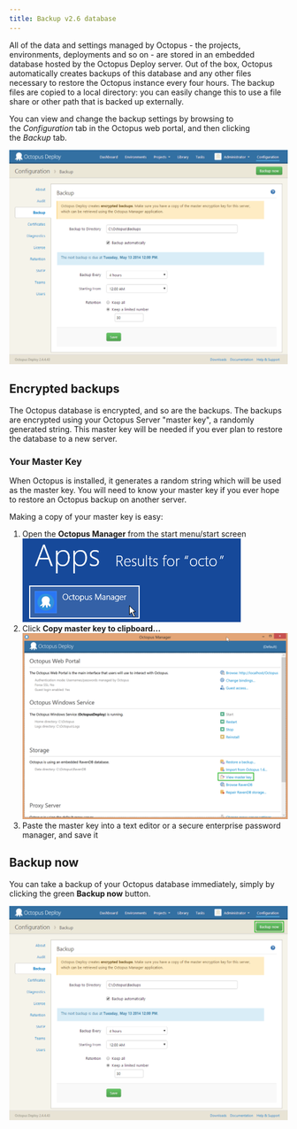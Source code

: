 ```yaml
---
title: Backup v2.6 database
---
```


All of the data and settings managed by Octopus - the projects, environments, deployments and so on - are stored in an embedded database hosted by the Octopus Deploy server. Out of the box, Octopus automatically creates backups of this database and any other files necessary to restore the Octopus instance every four hours. The backup files are copied to a local directory: you can easily change this to use a file share or other path that is backed up externally.

You can view and change the backup settings by browsing to the *Configuration* tab in the Octopus web portal, and then clicking the *Backup* tab.

![](/docs/images/backup-2.6/3277492.png "width=500")

## Encrypted backups

The Octopus database is encrypted, and so are the backups. The backups are encrypted using your Octopus Server "master key", a randomly generated string. This master key will be needed if you ever plan to restore the database to a new server.

### Your Master Key

When Octopus is installed, it generates a random string which will be used as the master key. You will need to know your master key if you ever hope to restore an Octopus backup on another server.

Making a copy of your master key is easy:

1. Open the **Octopus Manager** from the start menu/start screen
   ![](/docs/images/backup-2.6/3277161.png "width=500")
2. Click **Copy master key to clipboard...**
   ![](/docs/images/backup-2.6/3277158.png "width=500")
3. Paste the master key into a text editor or a secure enterprise password manager, and save it

## Backup now

You can take a backup of your Octopus database immediately, simply by clicking the green **Backup now** button.

![](/docs/images/backup-2.6/3277490.png "width=500")
